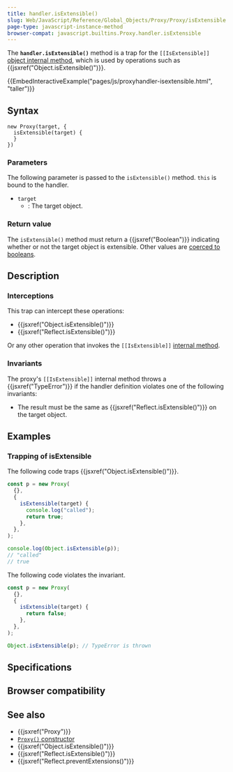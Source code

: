 ```yaml
---
title: handler.isExtensible()
slug: Web/JavaScript/Reference/Global_Objects/Proxy/Proxy/isExtensible
page-type: javascript-instance-method
browser-compat: javascript.builtins.Proxy.handler.isExtensible
---
```




The **`handler.isExtensible()`** method is a trap for the `[[IsExtensible]]` [object internal method](/Web/JavaScript/Reference/Global_Objects/Proxy#object_internal_methods), which is used by operations such as {{jsxref("Object.isExtensible()")}}.

{{EmbedInteractiveExample("pages/js/proxyhandler-isextensible.html", "taller")}}

## Syntax

```js-nolint
new Proxy(target, {
  isExtensible(target) {
  }
})
```

### Parameters

The following parameter is passed to the `isExtensible()` method. `this` is bound to the handler.

- `target`
  - : The target object.

### Return value

The `isExtensible()` method must return a {{jsxref("Boolean")}} indicating whether or not the target object is extensible. Other values are [coerced to booleans](/Web/JavaScript/Reference/Global_Objects/Boolean#boolean_coercion).

## Description

### Interceptions

This trap can intercept these operations:

- {{jsxref("Object.isExtensible()")}}
- {{jsxref("Reflect.isExtensible()")}}

Or any other operation that invokes the `[[IsExtensible]]` [internal method](/Web/JavaScript/Reference/Global_Objects/Proxy#object_internal_methods).

### Invariants

The proxy's `[[IsExtensible]]` internal method throws a {{jsxref("TypeError")}} if the handler definition violates one of the following invariants:

- The result must be the same as {{jsxref("Reflect.isExtensible()")}} on the target object.

## Examples

### Trapping of isExtensible

The following code traps {{jsxref("Object.isExtensible()")}}.

```js
const p = new Proxy(
  {},
  {
    isExtensible(target) {
      console.log("called");
      return true;
    },
  },
);

console.log(Object.isExtensible(p));
// "called"
// true
```

The following code violates the invariant.

```js example-bad
const p = new Proxy(
  {},
  {
    isExtensible(target) {
      return false;
    },
  },
);

Object.isExtensible(p); // TypeError is thrown
```

## Specifications



## Browser compatibility



## See also

- {{jsxref("Proxy")}}
- [`Proxy()` constructor](/Web/JavaScript/Reference/Global_Objects/Proxy/Proxy)
- {{jsxref("Object.isExtensible()")}}
- {{jsxref("Reflect.isExtensible()")}}
- {{jsxref("Reflect.preventExtensions()")}}
